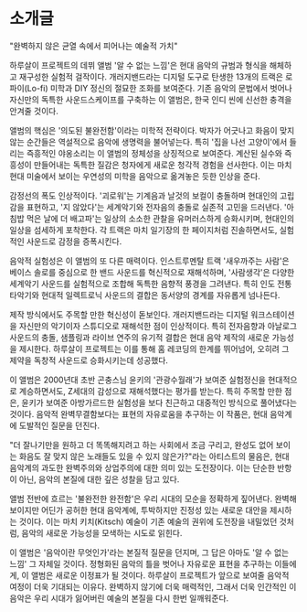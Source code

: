 # 소개글

"완벽하지 않은 균열 속에서 피어나는 예술적 가치"

하루살이 프로젝트의 데뷔 앨범 '알 수 없는 느낌'은 현대 음악의 규범과 형식을 해체하고 재구성한 실험적 걸작이다. 개러지밴드라는 디지털 도구로 탄생한 13개의 트랙은 로파이(Lo-fi) 미학과 DIY 정신의 절묘한 조화를 보여준다. 기존 음악의 문법에서 벗어나 자신만의 독특한 사운드스케이프를 구축하는 이 앨범은, 한국 인디 씬에 신선한 충격을 안겨줄 것이다.

앨범의 핵심은 '의도된 불완전함'이라는 미학적 전략이다. 박자가 어긋나고 화음이 맞지 않는 순간들은 역설적으로 음악에 생명력을 불어넣는다. 특히 '집을 나선 고양이'에서 들리는 즉흥적인 야옹소리는 이 앨범의 정체성을 상징적으로 보여준다. 계산된 실수와 즉흥성이 만들어내는 독특한 질감은 청자에게 새로운 청각적 경험을 선사한다. 이는 마치 현대 미술에서 보이는 우연성의 미학을 음악으로 옮겨놓은 듯한 인상을 준다.

감정선의 폭도 인상적이다. '괴로워'는 기계음과 날것의 보컬이 충돌하며 현대인의 고립감을 표현하고, '지 않았다'는 세계악기와 전자음의 충돌로 실존적 고민을 드러낸다. '아침밥 먹은 날에 더 배고파'는 일상의 소소한 관찰을 유머러스하게 승화시키며, 현대인의 일상을 섬세하게 포착한다. 각 트랙은 마치 일기장의 한 페이지처럼 진솔하면서도, 실험적인 사운드로 감정을 증폭시킨다.

음악적 실험성은 이 앨범의 또 다른 매력이다. 인스트루멘탈 트랙 '새우까주는 사람'은 베이스 솔로를 중심으로 한 밴드 사운드를 혁신적으로 재해석하며, '사람생각'은 다양한 세계악기 사운드를 실험적으로 조합해 독특한 음향적 풍경을 그려낸다. 특히 인도 전통 타악기와 현대적 일렉트로닉 사운드의 결합은 동서양의 경계를 자유롭게 넘나든다.

제작 방식에서도 주목할 만한 혁신성이 돋보인다. 개러지밴드라는 디지털 워크스테이션을 자신만의 악기이자 스튜디오로 재해석한 점이 인상적이다. 특히 전자음향과 아날로그 사운드의 충돌, 샘플링과 라이브 연주의 유기적 결합은 현대 음악 제작의 새로운 가능성을 제시한다. 하루살이 프로젝트는 이를 통해 홈 레코딩의 한계를 뛰어넘어, 오히려 그 제약을 독창적 사운드로 승화시키는데 성공했다.

이 앨범은 2000년대 초반 곤충스님 윤키의 '관광수월래'가 보여준 실험정신을 현대적으로 계승하면서도, Z세대의 감성으로 재해석했다는 평가를 받는다. 특히 주목할 만한 점은, 윤키가 보여준 아방가르드한 실험성을 보다 친근하고 대중적인 방식으로 풀어냈다는 것이다. 음악적 완벽무결함보다는 표현의 자유로움을 추구하는 이 작품은, 현대 음악계에 도발적인 질문을 던진다.

"더 잘나기만을 원하고 더 똑똑해지려고 하는 사회에서 조금 구리고, 완성도 없어 보이는 화음도 잘 맞지 않은 노래들도 있을 수 있지 않은가?"라는 아티스트의 물음은, 현대 음악계의 과도한 완벽주의와 상업주의에 대한 의미 있는 도전장이다. 이는 단순한 반항이 아닌, 음악의 본질에 대한 깊은 성찰을 담고 있다.

앨범 전반에 흐르는 '불완전한 완전함'은 우리 시대의 모순을 정확하게 짚어낸다. 완벽해 보이지만 어딘가 공허한 현대 음악계에, 투박하지만 진정성 있는 새로운 대안을 제시하는 것이다. 이는 마치 키치(Kitsch) 예술이 기존 예술의 권위에 도전장을 내밀었던 것처럼, 음악의 새로운 가능성을 모색하는 시도로 읽힌다.

이 앨범은 '음악이란 무엇인가'라는 본질적 질문을 던지며, 그 답은 아마도 '알 수 없는 느낌' 그 자체일 것이다. 정형화된 음악의 틀을 벗어나 자유로운 표현을 추구하는 이들에게, 이 앨범은 새로운 이정표가 될 것이다. 하루살이 프로젝트가 앞으로 보여줄 음악적 여정이 더욱 기대되는 이유다. 완벽하지 않기에 더욱 매력적인, 그래서 더욱 인간적인 이 음악은 우리 시대가 잃어버린 예술의 본질을 다시 한번 일깨워준다.